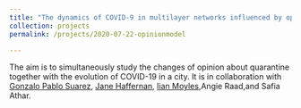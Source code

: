 ```yaml
---
title: "The dynamics of COVID-9 in multilayer networks influenced by opinion exchanges on quarantine."
collection: projects
permalink: /projects/2020-07-22-opinionmodel

---
```


The aim is to simultaneously study the changes of opinion about quarantine together with the evolution of  COVID-19 in a city. It is in collaboration with [Gonzalo Pablo Suarez](https://suarezgonzalo.wixsite.com/personal), [Jane Haffernan](http://immune.math.yorku.ca/jmheffer/), [Iian Moyles](https://www.yorku.ca/imoyles/index.html),Angie Raad,and Safia Athar.
